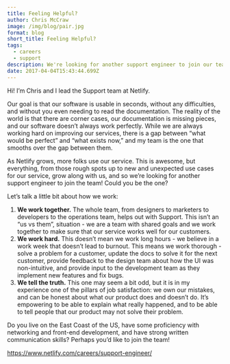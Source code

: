 ```yaml
---
title: Feeling Helpful?
author: Chris McCraw
image: /img/blog/pair.jpg
format: blog
short_title: Feeling Helpful?
tags:
  - careers
  - support
description: We're looking for another support engineer to join our team!
date: 2017-04-04T15:43:44.699Z
---
```


Hi!  I’m Chris and I lead the Support team at Netlify.

Our goal is that our software is usable in seconds, without any difficulties, and without you even needing to read the documentation.  The reality of the world is that there are corner cases, our documentation is missing pieces, and our software doesn’t always work perfectly.  While we are always working hard on improving our services, there is a gap between “what would be perfect” and “what exists now,” and my team is the one that smooths over the gap between them.

As Netlify grows, more folks use our service.  This is awesome, but everything, from those rough spots up to new and unexpected use cases for our service, grow along with us, and so we’re looking for another support engineer to join the team!  Could you be the one?

  Let’s talk a little bit about how we work:

1. **We work together.**  The whole team, from designers to marketers to developers to the operations team, helps out with Support.  This isn’t an “us vs them”, situation - we are a team with shared goals and we work together to make sure that our service works well for our customers.
2. **We work hard.**  This doesn’t mean we work long hours - we believe in a work week that doesn’t lead to burnout.  This means we work thorough - solve a problem for a customer, update the docs to solve it for the next customer, provide feedback to the design team about how the UI was non-intuitive, and provide input to the development team as they implement new features and fix bugs.
3. **We tell the truth.**  This one may seem a bit odd, but it is in my experience one of the pillars of job satisfaction:  we own our mistakes, and can be honest about what our product does and doesn’t do.  It’s empowering to be able to explain what really happened, and to be able to tell people that our product may not solve their problem.

Do you live on the East Coast of the US, have some proficiency with networking and front-end development, and have strong written communication skills?  Perhaps you’d like to join the team!

https://www.netlify.com/careers/support-engineer/